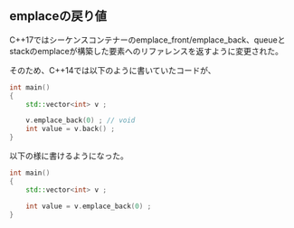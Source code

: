 ## emplaceの戻り値

C++17ではシーケンスコンテナーのemplace_front/emplace_back、queueとstackのemplaceが構築した要素へのリファレンスを返すように変更された。

そのため、C++14では以下のように書いていたコードが、

~~~cpp
int main()
{
    std::vector<int> v ;

    v.emplace_back(0) ; // void
    int value = v.back() ;
}
~~~

以下の様に書けるようになった。

~~~cpp
int main()
{
    std::vector<int> v ;

    int value = v.emplace_back(0) ;
}
~~~
